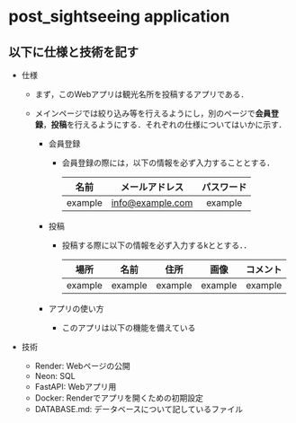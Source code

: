 # post_sightseeing application

## 以下に仕様と技術を記す

- 仕様
    - まず，このWebアプリは観光名所を投稿するアプリである．

    - メインページでは絞り込み等を行えるようにし，別のページで**会員登録**，**投稿**を行えるようにする．それぞれの仕様についてはいかに示す．

        - 会員登録
            - 会員登録の際には，以下の情報を必ず入力することとする．
            
                | 名前  | メールアドレス  | パスワード  |
                |:---:|:---:|:---:|
                | example  | info@example.com  | example  |

        - 投稿
            - 投稿する際に以下の情報を必ず入力するkととする．．

                | 場所  | 名前  | 住所  | 画像  | コメント  |
                |:---:|:---:|:---:|:---:|:---:|
                | example  | example  | example  | example  | example  |
        - アプリの使い方
            - このアプリは以下の機能を備えている

- 技術
    - Render: Webページの公開
    - Neon: SQL
    - FastAPI: Webアプリ用
    - Docker: Renderでアプリを開くための初期設定
    - DATABASE.md: データベースについて記しているファイル 
